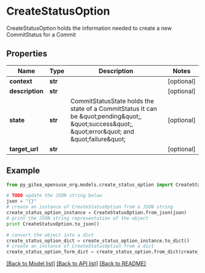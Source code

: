 # CreateStatusOption

CreateStatusOption holds the information needed to create a new CommitStatus for a Commit

## Properties
Name | Type | Description | Notes
------------ | ------------- | ------------- | -------------
**context** | **str** |  | [optional] 
**description** | **str** |  | [optional] 
**state** | **str** | CommitStatusState holds the state of a CommitStatus It can be \&quot;pending\&quot;, \&quot;success\&quot;, \&quot;error\&quot; and \&quot;failure\&quot; | [optional] 
**target_url** | **str** |  | [optional] 

## Example

```python
from py_gitea_opensuse_org.models.create_status_option import CreateStatusOption

# TODO update the JSON string below
json = "{}"
# create an instance of CreateStatusOption from a JSON string
create_status_option_instance = CreateStatusOption.from_json(json)
# print the JSON string representation of the object
print CreateStatusOption.to_json()

# convert the object into a dict
create_status_option_dict = create_status_option_instance.to_dict()
# create an instance of CreateStatusOption from a dict
create_status_option_form_dict = create_status_option.from_dict(create_status_option_dict)
```
[[Back to Model list]](../README.md#documentation-for-models) [[Back to API list]](../README.md#documentation-for-api-endpoints) [[Back to README]](../README.md)


